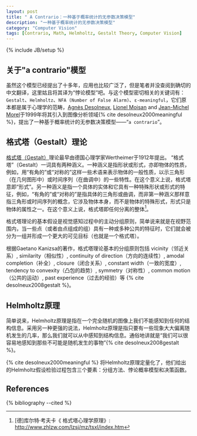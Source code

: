 ```yaml
---
layout: post
title: " A Contrario：一种基于概率统计的无参数决策模型"
description: "一种基于概率统计的无参数决策模型"
category: "Computer Vision"
tags: [Contrario, Math, Helmholtz, Gestalt Theory, Computer Vision]
---
```

{% include JB/setup %}

## 关于"a contrario"模型
虽然这个模型已经提出了十多年，应用也比较广泛了，但是笔者并没查阅到确切的中文翻译，这里姑且将其译为“悖论模型”吧。与这个模型密切相关的关键词有：`Gestalt`、`Helmholtz`、`NFA (Number of False Alarm)`、` ε-meaningful `，它们原本都是属于心理学的范畴，[Agnès Desolneux](http://desolneux.perso.math.cnrs.fr), [Lionel Moisan](http://www.math-info.univ-paris5.fr/~moisan/index.php) and [Jean-Michel Morel](http://scholar.google.com/citations?user=BlEbdeEAAAAJ&hl=en)于1999年将其引入到图像分析领域{% cite desolneux2000meaningful %}，提出了一种基于概率统计的无参数决策模型——“`a contrario`”。

## 格式塔（Gestalt）理论
[格式塔（Gestalt）](http://en.wikipedia.org/wiki/Gestalt_psychology)理论最早由德国心理学家Wertheimer于1912年提出。
“格式塔”（Gestalt）一词具有两种涵义。一种涵义是指形状或形式，亦即物体的性质，例如，用“有角的”或“对称的”这样一些术语来表示物体的一般性质，以示三角形（在几何图形中）或时间序列（在曲调中）的一些特性。在这个意义上说，格式塔意即“形式”。另一种涵义是指一个具体的实体和它具有一种特殊形状或形式的特征，例如，“有角的”或“对称的”是指具体的三角形或曲调，而非第一种涵义那样意指三角形或时间序列的概念，它涉及物体本身，而不是物体的特殊形式，形式只是物体的属性之一。在这个意义上说，格式塔即任何分离的整体[^zhlzw]。  

格式塔理论的基本假设是视觉感知过程中的主动分组原则，简单说来就是在视野范围内，当一些点（或者由点组成的组）具有一种或多种公共的特征时，它们就会被分为一组并形成一个更大的可见目标（也就是一个格式塔）。

根据Gaetano Kanizsa的著作，格式塔理论基本的分组原则包括 vicinity（邻近关系）, similarity（相似性）, continuity of direction（方向的连续性）, amodal completion（补全）, closure（闭合关系）, constant width（一致的宽度）, tendency to convexity（凸包的趋势）, symmetry（对称性）, common motion（公共的运动）, past experience（过去的经验）等 {% cite desolneux2008gestalt %}。

## Helmholtz原理
简单说来，Helmholtz原理是指在一个完全随机的图像上我们不能感知到任何的结构信息。采用另一种更强的说法，Helmholtz原理是指只要有一些现象大大偏离随机发生的几率，那么我们就可以从中感知到结构信息。通俗地讲就是“我们可以很容易地感知到那些不可能是随机发生的事物”{% cite desolneux2008gestalt %}。  

{% cite desolneux2000meaningful %} 将Helmholtz原理定量化了，他们给出的Helmholtz假设检验过程包含三个要素：分组方法、悖论概率模型和决策函数。

## References

{% bibliography --cited %}
[^zhlzw]: [德]库尔特·考夫卡《 格式塔心理学原理》: <http://www.zhlzw.com/lzsj/mz/tsxl/index.htm>